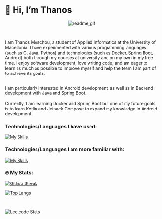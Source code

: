 # 👋 Hi, I’m Thanos

<p align="center"><img src="https://github.com/Anmol-Baranwal/Cool-GIFs-For-GitHub/assets/74038190/7d484dc9-68a9-4ee6-a767-aea59035c12d" alt="readme_gif"></p></br>

I am Thanos Moschou, a student of Applied Informatics at the University of Macedonia. I have experimented with various programming languages (such as C, Java, Python) and technologies (such as Docker, Spring Boot, Android) both through my courses at university and on my own in my free time. I enjoy software development, love writing code, and am eager to learn as much as possible to improve myself and help the team I am part of to achieve its goals. </br></br>

I am particularly interested in Android development, as well as in Backend development with Java and Spring Boot. </br></br>
Currently, I am learning Docker and Spring Boot but one of my future goals is to learn Kotlin and Jetpack Compose to expand my knowledge in Android development. 

### Technologies/Languages I have used:
[![My Skills](https://skillicons.dev/icons?i=c,java,python,cs,html,css,php,git,spring,mysql,docker,linux,androidstudio&perline=3&theme=dark)](https://skillicons.dev)

### Technologies/Languages I am more familiar with:
[![My Skills](https://skillicons.dev/icons?i=java,python,git,spring&perline=3&theme=dark)](https://skillicons.dev)

### 🔥 My Stats:
[![Github Streak](https://github-readme-streak-stats.herokuapp.com?user=thanosmoschou&theme=neon)](https://git.io/streak-stats)<br>

[![Top Langs](https://github-readme-stats.vercel.app/api/top-langs/?username=thanosmoschou&theme=neon&langs_count=7&layout=compact)](https://github.com/anuraghazra/github-readme-stats) <br>

<!--![Anurag's GitHub stats](https://github-readme-stats.vercel.app/api?username=thanosmoschou&show_icons=true&theme=neon)--> <br>

![Leetcode Stats](https://leetcard.jacoblin.cool/thanosmoschou) <br>

<!---
thanosmoschou/thanosmoschou is a ✨ special ✨ repository because its `README.md` (this file) appears on your GitHub profile.
You can click the Preview link to take a look at your changes.
--->

